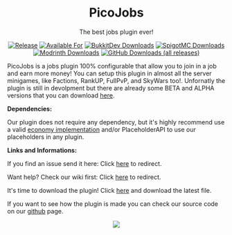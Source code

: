[statistics]: https://bstats.org/plugin/bukkit/PicoJobs
[releases]: https://github.com/Picono435/PicoJobs/releases
[bukkitdev]: https://dev.bukkit.org/projects/picojobs
[spigotmc]: https://spigotmc.org/resources/picojobs.82784/
[modrinth]: https://modrinth.com/plugin/picojobs

<div align="center">
 
# PicoJobs

The best jobs plugin ever!

[![Release](https://img.shields.io/github/v/release/Picono435/PicoJobs?style=for-the-badge&include_prereleases&sort=semver)][releases]
[![Available For](https://img.shields.io/static/v1?label=Available%20For&style=for-the-badge&color=34aa2f&message=1.20.x-1.8.x)][bukkitdev]
[![BukkitDev Downloads](https://img.shields.io/badge/dynamic/json?color=f16436&style=for-the-badge&label=BukkitDev&query=downloads.total&url=https://api.cfwidget.com/385252)][bukkitdev]
[![SpigotMC Downloads](https://img.shields.io/badge/dynamic/json?color=f16436&style=for-the-badge&label=SpigotMC&query=stats.downloads&url=https%3A%2F%2Fapi.spigotmc.org%2Fsimple%2F0.2%2Findex.php%3Faction%3DgetResource%26id%3D82784&logo=SpigotMC)][spigotmc]
[![Modrinth Downloads](https://img.shields.io/badge/dynamic/json?color=f16436&style=for-the-badge&label=Modrinth&query=downloads&url=https%3A%2F%2Fapi.modrinth.com%2Fv2%2Fproject%2Fpicojobs&logo=Modrinth)][modrinth]
[![GitHub Downloads (all releases)](https://img.shields.io/github/downloads/Picono435/PicoJobs/total?style=for-the-badge&amp;label=GitHub&amp;prefix=downloads%20&amp;color=4078c0&amp;logo=github)][releases]
</div>

PicoJobs is a jobs plugin 100% configurable that allow you to join in a job and earn more money! You can setup this plugin in almost all the server minigames, like Factions, RankUP, FullPvP, and SkyWars too!. Unfornatly the plugin is still in devolpment but there are already some BETA and ALPHA versions that you can download [here](https://dev.bukkit.org/projects/picojobs).

**Dependencies:**

Our plugin does not require any dependency, but it's highly recommend use a valid [economy implementation](https://github.com/Picono435/PicoJobs/wiki/Economy-Types) and/or PlaceholderAPI to use our placeholders in any plugin.

**Links and Informations:**

If you find an issue send it here: Click [here](https://github.com/Picono435/PicoJobs/issues) to redirect.

Want help? Check our wiki first: Click [here](https://github.com/Picono435/PicoJobs/wiki) to redirect.

It's time to download the plugin! Click [here](https://dev.bukkit.org/projects/picojobs) and download the latest file.

If you want to see how the plugin is made you can check our source code on our [github](https://github.com/Picono435/PicoJobs) page.

<p align="center">
    <a href="https://bstats.org/plugin/bukkit/PicoJobs" title="PicoJobs on bStats">
        <img src="https://bstats.org/signatures/bukkit/PicoJobs.svg" />
    </a>
</p>
